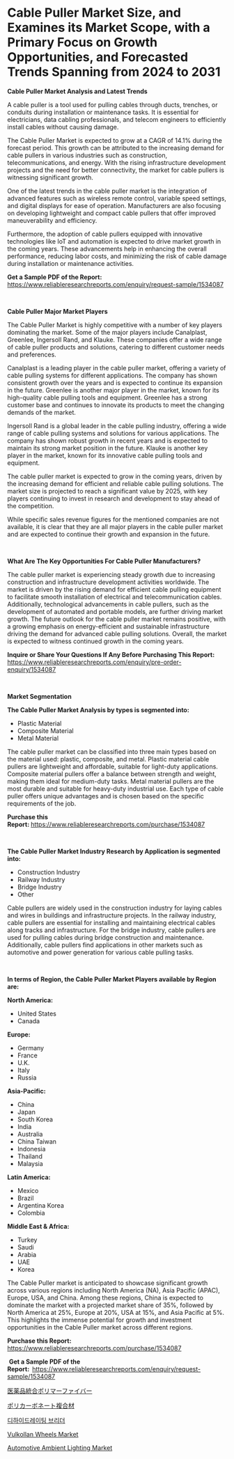 <p><h1>Cable Puller Market Size, and Examines its Market Scope, with a Primary Focus on Growth Opportunities, and Forecasted Trends Spanning from 2024 to 2031</h1></p><p><strong>Cable Puller Market Analysis and Latest Trends</strong></p>
<p><p>A cable puller is a tool used for pulling cables through ducts, trenches, or conduits during installation or maintenance tasks. It is essential for electricians, data cabling professionals, and telecom engineers to efficiently install cables without causing damage.</p><p>The Cable Puller Market is expected to grow at a CAGR of 14.1% during the forecast period. This growth can be attributed to the increasing demand for cable pullers in various industries such as construction, telecommunications, and energy. With the rising infrastructure development projects and the need for better connectivity, the market for cable pullers is witnessing significant growth.</p><p>One of the latest trends in the cable puller market is the integration of advanced features such as wireless remote control, variable speed settings, and digital displays for ease of operation. Manufacturers are also focusing on developing lightweight and compact cable pullers that offer improved maneuverability and efficiency.</p><p>Furthermore, the adoption of cable pullers equipped with innovative technologies like IoT and automation is expected to drive market growth in the coming years. These advancements help in enhancing the overall performance, reducing labor costs, and minimizing the risk of cable damage during installation or maintenance activities.</p></p>
<p><strong>Get a Sample PDF of the Report:&nbsp;</strong> <a href="https://www.reliableresearchreports.com/enquiry/request-sample/1534087">https://www.reliableresearchreports.com/enquiry/request-sample/1534087</a></p>
<p>&nbsp;</p>
<p><strong>Cable Puller Major Market Players</strong></p>
<p><p>The Cable Puller Market is highly competitive with a number of key players dominating the market. Some of the major players include Canalplast, Greenlee, Ingersoll Rand, and Klauke. These companies offer a wide range of cable puller products and solutions, catering to different customer needs and preferences.</p><p>Canalplast is a leading player in the cable puller market, offering a variety of cable pulling systems for different applications. The company has shown consistent growth over the years and is expected to continue its expansion in the future. Greenlee is another major player in the market, known for its high-quality cable pulling tools and equipment. Greenlee has a strong customer base and continues to innovate its products to meet the changing demands of the market.</p><p>Ingersoll Rand is a global leader in the cable pulling industry, offering a wide range of cable pulling systems and solutions for various applications. The company has shown robust growth in recent years and is expected to maintain its strong market position in the future. Klauke is another key player in the market, known for its innovative cable pulling tools and equipment.</p><p>The cable puller market is expected to grow in the coming years, driven by the increasing demand for efficient and reliable cable pulling solutions. The market size is projected to reach a significant value by 2025, with key players continuing to invest in research and development to stay ahead of the competition.</p><p>While specific sales revenue figures for the mentioned companies are not available, it is clear that they are all major players in the cable puller market and are expected to continue their growth and expansion in the future.</p></p>
<p>&nbsp;</p>
<p><strong>What Are The Key Opportunities For Cable Puller Manufacturers?</strong></p>
<p><p>The cable puller market is experiencing steady growth due to increasing construction and infrastructure development activities worldwide. The market is driven by the rising demand for efficient cable pulling equipment to facilitate smooth installation of electrical and telecommunication cables. Additionally, technological advancements in cable pullers, such as the development of automated and portable models, are further driving market growth. The future outlook for the cable puller market remains positive, with a growing emphasis on energy-efficient and sustainable infrastructure driving the demand for advanced cable pulling solutions. Overall, the market is expected to witness continued growth in the coming years.</p></p>
<p><strong>Inquire or Share Your Questions If Any Before Purchasing This Report:</strong> <a href="https://www.reliableresearchreports.com/enquiry/pre-order-enquiry/1534087">https://www.reliableresearchreports.com/enquiry/pre-order-enquiry/1534087</a></p>
<p>&nbsp;</p>
<p><strong>Market Segmentation</strong></p>
<p><strong>The Cable Puller Market Analysis by types is segmented into:</strong></p>
<p><ul><li>Plastic Material</li><li>Composite Material</li><li>Metal Material</li></ul></p>
<p><p>The cable puller market can be classified into three main types based on the material used: plastic, composite, and metal. Plastic material cable pullers are lightweight and affordable, suitable for light-duty applications. Composite material pullers offer a balance between strength and weight, making them ideal for medium-duty tasks. Metal material pullers are the most durable and suitable for heavy-duty industrial use. Each type of cable puller offers unique advantages and is chosen based on the specific requirements of the job.</p></p>
<p><strong>Purchase this Report:&nbsp;</strong><a href="https://www.reliableresearchreports.com/purchase/1534087">https://www.reliableresearchreports.com/purchase/1534087</a></p>
<p>&nbsp;</p>
<p><strong>The Cable Puller Market Industry Research by Application is segmented into:</strong></p>
<p><ul><li>Construction Industry</li><li>Railway Industry</li><li>Bridge Industry</li><li>Other</li></ul></p>
<p><p>Cable pullers are widely used in the construction industry for laying cables and wires in buildings and infrastructure projects. In the railway industry, cable pullers are essential for installing and maintaining electrical cables along tracks and infrastructure. For the bridge industry, cable pullers are used for pulling cables during bridge construction and maintenance. Additionally, cable pullers find applications in other markets such as automotive and power generation for various cable pulling tasks.</p></p>
<p>&nbsp;</p>
<p><strong>In terms of Region, the Cable Puller Market Players available by Region are:</strong></p>
<p>
    <p> <strong> North America: </strong>
        <ul>
            <li>United States</li>
            <li>Canada</li>
        </ul>
        </p> 
    <p> <strong> Europe: </strong>
        <ul>
            <li>Germany</li>
            <li>France</li>
            <li>U.K.</li>
            <li>Italy</li>
            <li>Russia</li>
        </ul>
        </p> 
    <p> <strong> Asia-Pacific: </strong>
        <ul>
            <li>China</li>
            <li>Japan</li>
            <li>South Korea</li>
            <li>India</li>
            <li>Australia</li>
            <li>China Taiwan</li>
            <li>Indonesia</li>
            <li>Thailand</li>
            <li>Malaysia</li>
        </ul>
        </p> 
    <p> <strong> Latin America: </strong>
        <ul>
            <li>Mexico</li>
            <li>Brazil</li>
            <li>Argentina Korea</li>
            <li>Colombia</li>
        </ul>
        </p> 
    <p> <strong> Middle East & Africa: </strong>
        <ul>
            <li>Turkey</li>
            <li>Saudi</li>
            <li>Arabia</li>
            <li>UAE</li>
            <li>Korea</li>
        </ul>
    </p>
    </p>
<p><p>The Cable Puller market is anticipated to showcase significant growth across various regions including North America (NA), Asia Pacific (APAC), Europe, USA, and China. Among these regions, China is expected to dominate the market with a projected market share of 35%, followed by North America at 25%, Europe at 20%, USA at 15%, and Asia Pacific at 5%. This highlights the immense potential for growth and investment opportunities in the Cable Puller market across different regions.</p></p>
<p><strong>Purchase this Report: </strong><a href="https://www.reliableresearchreports.com/purchase/1534087">https://www.reliableresearchreports.com/purchase/1534087</a></p>
<p>&nbsp;<strong>Get a Sample PDF of the Report:&nbsp;&nbsp;</strong><a href="https://www.reliableresearchreports.com/enquiry/request-sample/1534087">https://www.reliableresearchreports.com/enquiry/request-sample/1534087</a></p>
<p><strong></strong></p>
<p><p><a href="https://github.com/NashBeahan2023/Market-Research-Report-List-1/blob/main/72569489349.md">医薬品統合ポリマーファイバー</a></p><p><a href="https://github.com/joaejkdzgyljvo6/Market-Research-Report-List-1/blob/main/32949039348.md">ポリカーボネート複合材</a></p><p><a href="https://github.com/royErdmtyan906778/Market-Research-Report-List-1/blob/main/95406158546.md">디하이드레이팅 브리더</a></p><p><a href="https://issuu.com/reportprime-2/docs/vulkollan-wheels-market-size-2030.pptx">Vulkollan Wheels Market</a></p><p><a href="https://issuu.com/reportprime-2/docs/automotive-ambient-lighting-market-size-2030.pptx">Automotive Ambient Lighting Market</a></p></p>
